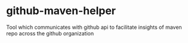 # github-maven-helper
Tool which communicates with github api to facilitate insights of maven repo across the github organization
